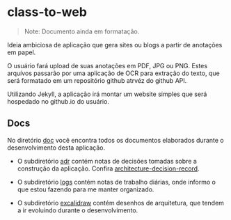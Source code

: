 # class-to-web

> Note: Documento ainda em formatação.

Ideia ambiciosa de aplicação que gera sites ou blogs a partir de anotações em papel.

O usuário fará upload de suas anotações em PDF, JPG ou PNG. Estes arquívos passarão por uma aplicação de OCR para extração do texto, que será formatado em um repositório github atrvéz do github API.

Utilizando Jekyll, a aplicação irá montar um website simples que será hospedado no github.io do usuário.

## Docs

No diretório [doc](/doc/) você encontra todos os documentos elaborados durante o desenvolvimento desta aplicação.

- O subdiretório [adr](/doc/adr/) contém notas de decisões tomadas sobre a construção da aplicação. Confira [architecture-decision-record](https://github.com/joelparkerhenderson/architecture-decision-record).

- O subdiretório [logs](/doc/logs/) contém notas de trabalho diárias, onde informo o que estou fazendo para me manter organizado.

- O subdiretório [excalidraw](/doc/excalidraw/) contém desenhos de arquitetura, que tendem a ir evoluindo durante o desenvolvimento.
